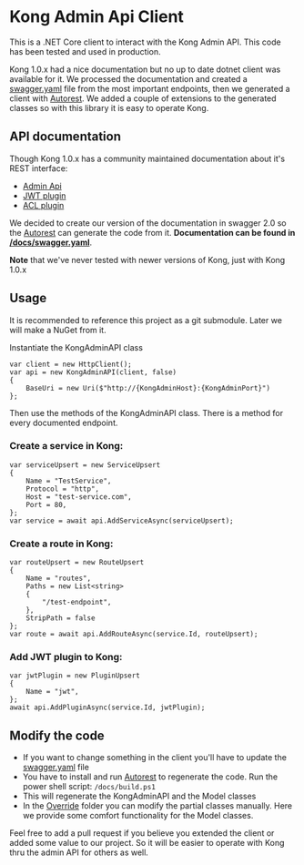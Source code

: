 
# Kong Admin Api Client
This is a .NET Core client to interact with the Kong Admin API. This code has been tested and used in production.

Kong 1.0.x had a nice documentation but no up to date dotnet client was available for it. We processed the documentation and created a [swagger.yaml](docs/swagger.yaml) file from the most important endpoints, then we generated a client with [Autorest](https://github.com/Azure/autorest). We added a couple of extensions to the generated classes so with this library it is easy to operate Kong.

## API documentation
Though Kong 1.0.x has a community maintained documentation about it's REST interface:

* [Admin Api](https://docs.konghq.com/1.0.x/admin-api/)
* [JWT plugin](https://docs.konghq.com/hub/kong-inc/jwt/)
* [ACL plugin](https://docs.konghq.com/hub/kong-inc/acl/)

We decided to create our version of the documentation in swagger 2.0 so the [Autorest](https://github.com/Azure/autorest) can generate the code from it. **Documentation can be found in [/docs/swagger.yaml](docs/swagger.yaml)**.

**Note** that we've never tested with newer versions of Kong, just with Kong 1.0.x

## Usage
It is recommended to reference this project as a git submodule. Later we will make a NuGet from it.

Instantiate the KongAdminAPI class

```
var client = new HttpClient();
var api = new KongAdminAPI(client, false)
{
	BaseUri = new Uri($"http://{KongAdminHost}:{KongAdminPort}")
};
```

Then use the methods of the KongAdminAPI class. There is a method for every documented endpoint.

### Create a service in Kong:

```
var serviceUpsert = new ServiceUpsert
{
	Name = "TestService",
	Protocol = "http",
	Host = "test-service.com",
	Port = 80,
};
var service = await api.AddServiceAsync(serviceUpsert);
```

### Create a route in Kong:
```
var routeUpsert = new RouteUpsert
{
    Name = "routes",
    Paths = new List<string>
    {
        "/test-endpoint",
    },
    StripPath = false
};
var route = await api.AddRouteAsync(service.Id, routeUpsert);
```

### Add JWT plugin to Kong:
```
var jwtPlugin = new PluginUpsert
{
    Name = "jwt",
};
await api.AddPluginAsync(service.Id, jwtPlugin);
```

## Modify the code
* If you want to change something in the client you'll have to update the [swagger.yaml](docs/swagger.yaml) file
* You have to install and run [Autorest](https://github.com/Azure/autorest) to regenerate the code. Run the power shell script: `/docs/build.ps1`
* This will regenerate the KongAdminAPI and the Model classes
* In the [Override](Override/) folder you can modify the partial classes manually. Here we provide some comfort functionality for the Model classes.

Feel free to add a pull request if you believe you extended the client or added some value to our project. So it will be easier to operate with Kong thru the admin API for others as well.
